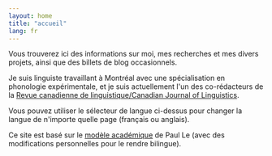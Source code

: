 ```yaml
---
layout: home
title: "accueil"
lang: fr
---
```


Vous trouverez ici des informations sur moi, mes recherches et mes divers projets, ainsi que des billets de blog occasionnels. 

Je suis linguiste travaillant à Montréal avec une spécialisation en phonologie expérimentale, et je suis actuellement l'un des co-rédacteurs de la [Revue canadienne de linguistique/Canadian Journal of Linguistics](https://www.cambridge.org/core/journals/canadian-journal-of-linguistics-revue-canadienne-de-linguistique).

Vous pouvez utiliser le sélecteur de langue ci-dessus pour changer la langue de n'importe quelle page (français ou anglais).

Ce site est basé sur le [modèle académique](https://github.com/LeNPaul/academic) de Paul Le (avec des modifications personnelles pour le rendre bilingue).
